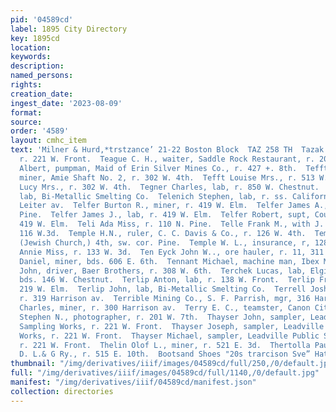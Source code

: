 ```yaml
---
pid: '04589cd'
label: 1895 City Directory
key: 1895cd
location: 
keywords: 
description: 
named_persons: 
rights: 
creation_date: 
ingest_date: '2023-08-09'
format: 
source: 
order: '4589'
layout: cmhc_item
text: 'Milner & Hurd,*trstzance’ 21-22 Boston Block  TAZ 258 TH  Tazak Joseph, lab,
  r. 221 W. Front.  Teague C. H., waiter, Saddle Rock Restaurant, r. 206 W. 6th.  eats
  Albert, pumpman, Maid of Erin Silver Mines Co., r. 427 +. 8th.  Tefft Alfred W.,
  miner, Amie Shaft No. 2, r. 302 W. 4th.  Tefft Louise Mrs., r. 513 W. 6th.  Tefft
  Lucy Mrs., r. 302 W. 4th.  Tegner Charles, lab, r. 850 W. Chestnut.  Tekorcic Frank,
  lab, Bi-Metallic Smelting Co.  Telenich Stephen, lab, r. ss. California Gulch, foot
  Leiter av.  Telfer Burton R., miner, r. 419 W. Elm.  Telfer James A., r. 210 8.
  Pine.  Telfer James J., lab, r. 419 W. Elm.  Telfer Robert, supt, County Hospital,
  419 W. Elm.  Teli Ada Miss, r. 110 N. Pine.  Telle Frank M., with J. P. Hepborn,
  116 W.3d.  Temple H.N., ruler, C. C. Davis & Co., r. 126 W. 4th.  Temple Israel,
  (Jewish Church,) 4th, sw. cor. Pine.  Temple W. L., insurance, r, 128 E. 8th.  Templeton
  Annie Miss, r. 133 W. 3d.  Ten Eyck John W.., ore hauler, r. 11, 311 Harrison av.  Tennant
  Daniel, miner, bds. 606 E. 6th.  Tennant Michael, machine man, Ibex Mining Co.  Tenney
  John, driver, Baer Brothers, r. 308 W. 6th.  Terchek Lucas, lab, Elgin Smelter,
  bds. 146 W. Chestnut.  Terlip Anton, lab, r. 138 W. Front.  Terlip Frank, lab, r.
  219 W. Elm.  Terlip John, lab, Bi-Metallic Smelting Co.  Terrell Joshua, plumber,
  r. 319 Harrison av.  Terrible Mining Co., S. F. Parrish, mgr, 316 Harrison av.  Terry
  Charles, miner, r. 300 Harrison av.  Terry E. C., teamster, Canon City Coal Co.  Thayer
  Stephen N., photographer, r. 201 W. 7th.  Thayser John, sampler, Leadville, Public
  Sampling Works, r. 221 W. Front.  Thayser Joseph, sampler, Leadville Public Sampling
  Works, r. 221 W. Front.  Thayser Michael, sampler, Leadville Public Sampling Works,
  r. 221 W. Front.  Thelin Olof L., miner, r. 521 E. 3d.  Thertolla Paul, watchman,
  D. L.& G Ry., r. 515 E. 10th.  Bootsand Shoes "20s trarcison Sve” Hats and Gaps          '
thumbnail: "/img/derivatives/iiif/images/04589cd/full/250,/0/default.jpg"
full: "/img/derivatives/iiif/images/04589cd/full/1140,/0/default.jpg"
manifest: "/img/derivatives/iiif/04589cd/manifest.json"
collection: directories
---
```

